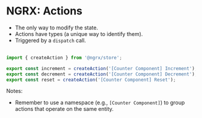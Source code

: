 <!-- .slide: class="with-code inconsolata" -->
# NGRX: Actions

- The only way to modify the state.
- Actions have types (a unique way to identify them).
- Triggered by a `dispatch` call.<br/><br/>

```typescript
import { createAction } from '@ngrx/store';

export const increment = createAction('[Counter Component] Increment');
export const decrement = createAction('[Counter Component] Decrement');
export const reset = createAction('[Counter Component] Reset');
```
<!-- .element: class="big-code" -->
Notes:
- Remember to use a namespace (e.g., `[Counter Component]`) to group actions that operate on the same entity.
